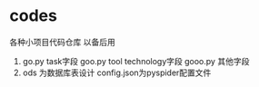 # codes

各种小项目代码仓库 以备后用

1. go.py task字段 goo.py  tool technology字段 gooo.py 其他字段
2. ods 为数据库表设计 config.json为pyspider配置文件

